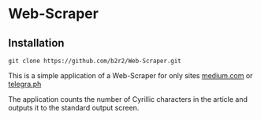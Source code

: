 # Web-Scraper

## Installation

```git clone https://github.com/b2r2/Web-Scraper.git```

This is a simple application of a Web-Scraper for only sites [medium.com](medium.com) or [telegra.ph](http://telegra.ph)

The application counts the number of Cyrillic characters in the article and outputs it to the standard output screen.
